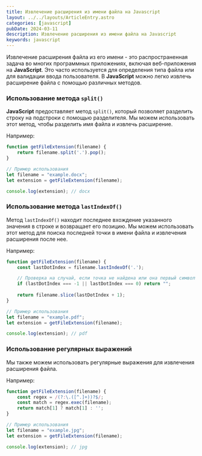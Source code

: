 ```yaml
---
title: Извлечение расширения из имени файла на Javascript
layout: ../../layouts/ArticleEntry.astro
categories: [javascript]
pubDate: 2024-03-11
description: Извлечение расширения из имени файла на Javascript
keywords: javascript
---
```


Извлечение расширения файла из его имени - это распространенная задача во многих программных приложениях, включая веб-приложения на **JavaScript**. Это часто используется для определения типа файла или для валидации ввода пользователя. В **JavaScript** можно легко извлечь расширение файла с помощью различных методов. 

### Использование метода `split()`

**JavaScript** предоставляет метод `split()`, который позволяет разделить строку на подстроки с помощью разделителя. Мы можем использовать этот метод, чтобы разделить имя файла и извлечь расширение. 

Например:

```javascript
function getFileExtension(filename) {
    return filename.split('.').pop();
}

// Пример использования
let filename = "example.docx";
let extension = getFileExtension(filename);

console.log(extension); // docx
```

### Использование метода `lastIndexOf()`

Метод `lastIndexOf()` находит последнее вхождение указанного значения в строке и возвращает его позицию. Мы можем использовать этот метод для поиска последней точки в имени файла и извлечения расширения после нее. 

Например:

```javascript
function getFileExtension(filename) {
    const lastDotIndex = filename.lastIndexOf('.');

    // Проверка на случай, если точка не найдена или она первый символ
    if (lastDotIndex === -1 || lastDotIndex === 0) return "";
    
    return filename.slice(lastDotIndex + 1);
}

// Пример использования
let filename = "example.pdf";
let extension = getFileExtension(filename);

console.log(extension); // pdf
```

### Использование регулярных выражений

Мы также можем использовать регулярные выражения для извлечения расширения файла. 

Например:

```javascript
function getFileExtension(filename) {
    const regex = /(?:\.([^.]+))?$/;
    const match = regex.exec(filename);
    return match[1] ? match[1] : '';
}

// Пример использования
let filename = "example.jpg";
let extension = getFileExtension(filename);

console.log(extension); // jpg
```